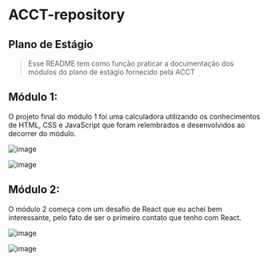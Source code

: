 # ACCT-repository
 
## Plano de Estágio

>Esse README tem como função praticar a documentação dos módulos do plano de estágio fornecido pela ACCT

## Módulo 1:
O projeto final do módulo 1 foi uma calculadora utilizando os conhecimentos de HTML, CSS e JavaScript que foram relembrados e desenvolvidos ao decorrer do módulo.

![image](https://user-images.githubusercontent.com/98846868/175100362-83921825-d934-4c21-b20b-5f6b4f383a8f.png)

![image](https://user-images.githubusercontent.com/98846868/175104109-7dcb78ef-c76c-42cf-be52-b8072d396e33.png)

## Módulo 2:

O módulo 2 começa com um desafio de React que eu achei bem interessante, pelo fato de ser o primeiro contato que tenho com React.

![image](https://user-images.githubusercontent.com/98846868/175104263-dde377a9-f5eb-4264-a617-d858ca20fd12.png)

![image](https://user-images.githubusercontent.com/98846868/175104303-f15731c1-60e2-421a-ad0f-64f1bcb3aa4c.png)
